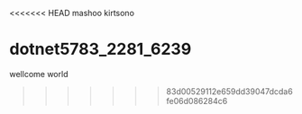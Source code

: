 <<<<<<< HEAD
mashoo kirtsono
# dotnet5783_2281_6239
wellcome world

>>>>>>> 83d00529112e659dd39047dcda6fe06d086284c6
